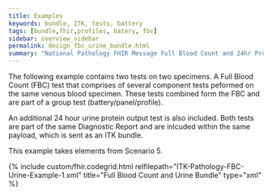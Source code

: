 ```yaml
---
title: Examples
keywords: bundle, ITK, tests, battery
tags: [bundle,fhir,profiles, batery, fbc]
sidebar: overview_sidebar
permalink: design_fbc_urine_bundle.html
summary: "National Pathology FHIR Message Full Blood Count and 24hr Protien Test (Urine) Bundle Example"
---
```


The following example contains two tests on two specimens. A Full Blood Count (FBC) test that comprises of several component tests peformed on the same venous blood specimen. These tests combined form the FBC and are part of a group test (battery/panel/profile). 

An additional 24 hour urine protein output test is also included. Both tests are part of the same Diagnostic Report and are inlcuded within the same payload, which is sent as an ITK bundle. 

This example takes elements from Scenario 5.

<script src="https://gist.github.com/IOPS-DEV/9b232a3cb28e8d7bf79b5fb568a97e91.js"></script>

{% include custom/fhir.codegrid.html
relfilepath="ITK-Pathology-FBC-Urine-Example-1.xml"
title="Full Blood Count and Urine Bundle"
type="xml" %}
